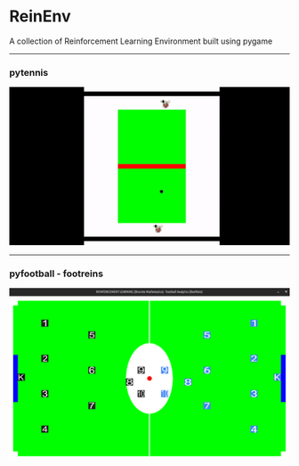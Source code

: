 # ReinEnv

A collection of Reinforcement Learning Environment built using pygame

------------------------------------------------------------------------------------------------------

### pytennis

![images](pytennis/images/ezgif.com-video-to-gif.gif)

------------------------------------------------------------------------------------------------------

### pyfootball - footreins

![images](pyfootball/images/others/football_analytics.png)
